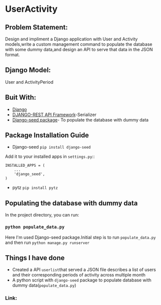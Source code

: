 # UserActivity
## Problem Statement:
Design and impliment a Django application with User and Activity models,write a custom management command to populate the database with some dummy data,and design an API to serve that data in the JSON format.
## Django Model:
User and ActivityPeriod
## Buit With:
* [Django](https://www.djangoproject.com/)
* [DJANGO-REST API Framework](https://www.django-rest-framework.org/api-guide/fields/)-Serializer
* [Django-seed package](https://github.com/Brobin/django-seed)- To populate the database with dummy data

## Package Installation Guide
* Django-seed `pip install django-seed`

Add it to your installed apps in ``settings.py``::

    INSTALLED_APPS = (
        ...
        'django_seed',
    )

* pytz `pip install pytz`

## Populating the database with dummy data
In the project directory, you can run:
### `python populate_data.py`
Here I'm used Django-seed package.Initial step is to run `populate_data.py` and then run `python manage.py runserver`
## Things I have done
* Created a API `userlist`that served a JSON file describes a list of users and their corresponding periods of activity across multiple month
* A python script with `django-seed` package to populate database with dummy data(`populate_data.py`)
### Link:




